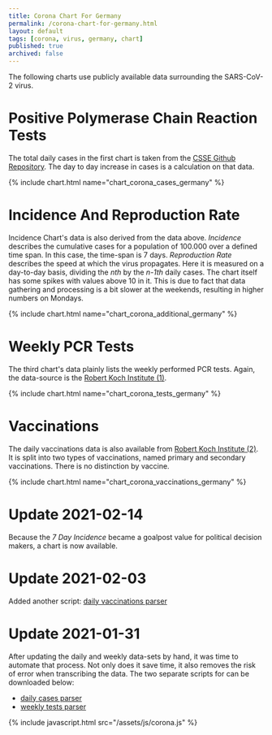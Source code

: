 ```yaml
---
title: Corona Chart For Germany
permalink: /corona-chart-for-germany.html
layout: default
tags: [corona, virus, germany, chart]
published: true
archived: false
---
```

The following charts use publicly available data surrounding the SARS-CoV-2 virus.

# Positive Polymerase Chain Reaction Tests
The total daily cases in the first chart is taken from the [CSSE Github Repository][1]. The day to day increase in cases is a calculation on that data.

{% include chart.html name="chart_corona_cases_germany" %}

# Incidence And Reproduction Rate
Incidence Chart's data is also derived from the data above. *Incidence* describes the cumulative cases for a population of 100.000 over a defined time span. In this case, the time-span is 7 days.
*Reproduction Rate* describes the speed at which the virus propagates. Here it is measured on a day-to-day basis, dividing the *nth* by the *n-1th* daily cases. The chart itself has some spikes with values above 10 in it. This is due to fact that data gathering and processing is a bit slower at the weekends, resulting in higher numbers on Mondays.

{% include chart.html name="chart_corona_additional_germany" %}

# Weekly PCR Tests
The third chart's data plainly lists the weekly performed PCR tests. Again, the data-source is the [Robert Koch Institute (1)][2].

{% include chart.html name="chart_corona_tests_germany" %}

# Vaccinations
The daily vaccinations data is also available from [Robert Koch Institute (2)][3]. It is split into two types of vaccinations, named primary and secondary vaccinations. There is no distinction by vaccine.

{% include chart.html name="chart_corona_vaccinations_germany" %}

[1]: <https://github.com/CSSEGISandData/COVID-19> "COVID-19 Data Repository by the Center for Systems Science and Engineering (CSSE) at Johns Hopkins University"
[2]: <https://www.rki.de/DE/Content/InfAZ/N/Neuartiges_Coronavirus/Daten/Testzahlen-gesamt.xlsx?__blob=publicationFile> "Erfassung der SARS-CoV-2-Testzahlen in Deutschland"
[3]: <https://www.rki.de/DE/Content/InfAZ/N/Neuartiges_Coronavirus/Daten/Impfquotenmonitoring.xlsx?__blob=publicationFile> "Tabelle mit den gemeldeten Impfungen bundesweit und nach Bundesland sowie nach STIKO-Indikation"

# Update 2021-02-14
Because the *7 Day Incidence* became a goalpost value for political decision makers, a chart is now available.

# Update 2021-02-03
Added another script: [daily vaccinations parser](/assets/code-examples/covid_daily_vaccinations_parser.py)

# Update 2021-01-31
After updating the daily and weekly data-sets by hand, it was time to automate that process. Not only does it save time, it also removes the risk of error when transcribing the data.
The two separate scripts for can be downloaded below:
- [daily cases parser](/assets/code-examples/covid_daily_cases_parser.py)
- [weekly tests parser](/assets/code-examples/covid_weekly_tests_parser.py)

{% include javascript.html src="/assets/js/corona.js" %}
